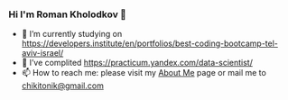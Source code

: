 ### Hi I'm Roman Kholodkov 👋
- 🔭 I’m currently studying on https://developers.institute/en/portfolios/best-coding-bootcamp-tel-aviv-israel/
- 🌱 I’ve complited https://practicum.yandex.com/data-scientist/
- 📫 How to reach me: please visit my [About Me](https://Chikitonik.github.io/) page or mail me to chikitonik@gmail.com

<!--
**Chikitonik/Chikitonik** is a ✨ _special_ ✨ repository because its `README.md` (this file) appears on your GitHub profile.

Here are some ideas to get you started:

- 🔭 I’m currently working on ...
- 🌱 I’m currently learning ...
- 👯 I’m looking to collaborate on ...
- 🤔 I’m looking for help with ...
- 💬 Ask me about ...
- 📫 How to reach me: ...
- 😄 Pronouns: ...
- ⚡ Fun fact: ...
-->
